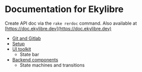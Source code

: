 # Documentation for Ekylibre

Create API doc via the `rake rerdoc` command. Also available at
[https://doc.ekylibre.dev](https://doc.ekylibre.dev)

- [Git and Gitlab](git.md)
- [Setup](https://wiki.ekylibre.org/fr/guides/developement)
- [UI toolkit](ui.md)
  - State bar
- [Backend components](components.md)
  - State machines and transitions